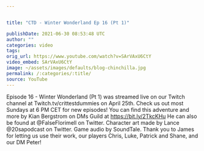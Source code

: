 ```yaml
---


title: "CTD - Winter Wonderland Ep 16 (Pt 1)"

publishDate: 2021-06-30 08:53:48 UTC
author: ""
categories: video
tags: 
orig_url: https://www.youtube.com/watch?v=SArVAxU6CtY
video_embed: SArVAxU6CtY
image: ~/assets/images/defaults/blog-chinchilla.jpg
permalink: /:categories/:title/
source: YouTube
---
```

Episode 16 - Winter Wonderland (Pt 1) was streamed live on our Twitch channel at Twitch.tv/crittestdummies on April 25th. Check us out most Sundays at 6 PM CET for new episodes! You can find this adventure and more by Kian Bergstrom on DMs Guild at https://bit.ly/2TkcKHu He can also be found at @FalseFlorimell on Twitter. Character art made by Lance @20sapodcast on Twitter. Game audio by SoundTale. Thank you to James for letting us use their work, our players Chris, Luke, Patrick and Shane, and our DM Peter!